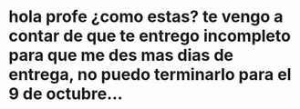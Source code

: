 # hola profe ¿como estas? te vengo a contar de que te entrego incompleto para que me des mas dias de entrega, no puedo terminarlo para el 9 de octubre...
